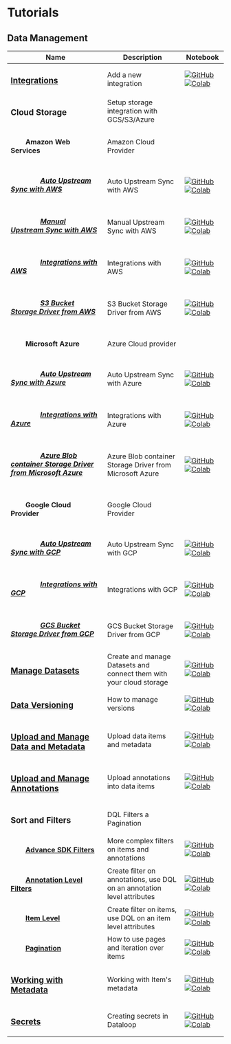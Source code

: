 # Tutorials

## Data Management
| Name | Description | Notebook |
| --- | --- | --- |
| <h3>[Integrations](data_management/integrations/chapter.md)</h3> | Add a new integration | [![GitHub](https://badgen.net/badge/icon/github?icon=github&label)](https://github.com/dataloop-ai/dtlpy-documentation/blob/main/tutorials/data_management/integrations/chapter.ipynb) [![Colab](https://colab.research.google.com/assets/colab-badge.svg)](https://colab.research.google.com/github/dataloop-ai/dtlpy-documentation/blob/main/tutorials/data_management/integrations/chapter.ipynb) |
| <h3>Cloud Storage</h3> | Setup storage integration with GCS/S3/Azure | |
| <h4>&nbsp;&nbsp;&nbsp;&nbsp;&nbsp;&nbsp;&nbsp;&nbsp;Amazon Web Services</h4> | Amazon Cloud Provider | |
| <h5>&nbsp;&nbsp;&nbsp;&nbsp;&nbsp;&nbsp;&nbsp;&nbsp;&nbsp;&nbsp;&nbsp;&nbsp;&nbsp;&nbsp;&nbsp;&nbsp;[Auto Upstream Sync with AWS](data_management/cloud_storage/aws/auto_upstream_sync/chapter.md)</h5> | Auto Upstream Sync with AWS | [![GitHub](https://badgen.net/badge/icon/github?icon=github&label)](https://github.com/dataloop-ai/dtlpy-documentation/blob/main/tutorials/data_management/cloud_storage/aws/auto_upstream_sync/chapter.ipynb) [![Colab](https://colab.research.google.com/assets/colab-badge.svg)](https://colab.research.google.com/github/dataloop-ai/dtlpy-documentation/blob/main/tutorials/data_management/cloud_storage/aws/auto_upstream_sync/chapter.ipynb) |
| <h5>&nbsp;&nbsp;&nbsp;&nbsp;&nbsp;&nbsp;&nbsp;&nbsp;&nbsp;&nbsp;&nbsp;&nbsp;&nbsp;&nbsp;&nbsp;&nbsp;[Manual Upstream Sync with AWS](data_management/cloud_storage/aws/manual_item_upstream_sync/chapter.md)</h5> | Manual Upstream Sync with AWS | [![GitHub](https://badgen.net/badge/icon/github?icon=github&label)](https://github.com/dataloop-ai/dtlpy-documentation/blob/main/tutorials/data_management/cloud_storage/aws/manual_item_upstream_sync/chapter.ipynb) [![Colab](https://colab.research.google.com/assets/colab-badge.svg)](https://colab.research.google.com/github/dataloop-ai/dtlpy-documentation/blob/main/tutorials/data_management/cloud_storage/aws/manual_item_upstream_sync/chapter.ipynb) |
| <h5>&nbsp;&nbsp;&nbsp;&nbsp;&nbsp;&nbsp;&nbsp;&nbsp;&nbsp;&nbsp;&nbsp;&nbsp;&nbsp;&nbsp;&nbsp;&nbsp;[Integrations with AWS](data_management/cloud_storage/aws/integration/chapter.md)</h5> | Integrations with AWS | [![GitHub](https://badgen.net/badge/icon/github?icon=github&label)](https://github.com/dataloop-ai/dtlpy-documentation/blob/main/tutorials/data_management/cloud_storage/aws/integration/chapter.ipynb) [![Colab](https://colab.research.google.com/assets/colab-badge.svg)](https://colab.research.google.com/github/dataloop-ai/dtlpy-documentation/blob/main/tutorials/data_management/cloud_storage/aws/integration/chapter.ipynb) |
| <h5>&nbsp;&nbsp;&nbsp;&nbsp;&nbsp;&nbsp;&nbsp;&nbsp;&nbsp;&nbsp;&nbsp;&nbsp;&nbsp;&nbsp;&nbsp;&nbsp;[S3 Bucket Storage Driver from AWS](data_management/cloud_storage/aws/storage_driver/chapter.md)</h5> | S3 Bucket Storage Driver from AWS | [![GitHub](https://badgen.net/badge/icon/github?icon=github&label)](https://github.com/dataloop-ai/dtlpy-documentation/blob/main/tutorials/data_management/cloud_storage/aws/storage_driver/chapter.ipynb) [![Colab](https://colab.research.google.com/assets/colab-badge.svg)](https://colab.research.google.com/github/dataloop-ai/dtlpy-documentation/blob/main/tutorials/data_management/cloud_storage/aws/storage_driver/chapter.ipynb) |
| <h4>&nbsp;&nbsp;&nbsp;&nbsp;&nbsp;&nbsp;&nbsp;&nbsp;Microsoft Azure</h4> | Azure Cloud provider | |
| <h5>&nbsp;&nbsp;&nbsp;&nbsp;&nbsp;&nbsp;&nbsp;&nbsp;&nbsp;&nbsp;&nbsp;&nbsp;&nbsp;&nbsp;&nbsp;&nbsp;[Auto Upstream Sync with Azure](data_management/cloud_storage/azure/auto_upstream_sync/chapter.md)</h5> | Auto Upstream Sync with Azure | [![GitHub](https://badgen.net/badge/icon/github?icon=github&label)](https://github.com/dataloop-ai/dtlpy-documentation/blob/main/tutorials/data_management/cloud_storage/azure/auto_upstream_sync/chapter.ipynb) [![Colab](https://colab.research.google.com/assets/colab-badge.svg)](https://colab.research.google.com/github/dataloop-ai/dtlpy-documentation/blob/main/tutorials/data_management/cloud_storage/azure/auto_upstream_sync/chapter.ipynb) |
| <h5>&nbsp;&nbsp;&nbsp;&nbsp;&nbsp;&nbsp;&nbsp;&nbsp;&nbsp;&nbsp;&nbsp;&nbsp;&nbsp;&nbsp;&nbsp;&nbsp;[Integrations with Azure](data_management/cloud_storage/azure/integration/chapter.md)</h5> | Integrations with Azure | [![GitHub](https://badgen.net/badge/icon/github?icon=github&label)](https://github.com/dataloop-ai/dtlpy-documentation/blob/main/tutorials/data_management/cloud_storage/azure/integration/chapter.ipynb) [![Colab](https://colab.research.google.com/assets/colab-badge.svg)](https://colab.research.google.com/github/dataloop-ai/dtlpy-documentation/blob/main/tutorials/data_management/cloud_storage/azure/integration/chapter.ipynb) |
| <h5>&nbsp;&nbsp;&nbsp;&nbsp;&nbsp;&nbsp;&nbsp;&nbsp;&nbsp;&nbsp;&nbsp;&nbsp;&nbsp;&nbsp;&nbsp;&nbsp;[Azure Blob container Storage Driver from Microsoft Azure](data_management/cloud_storage/azure/storage_driver/chapter.md)</h5> | Azure Blob container Storage Driver from Microsoft Azure | [![GitHub](https://badgen.net/badge/icon/github?icon=github&label)](https://github.com/dataloop-ai/dtlpy-documentation/blob/main/tutorials/data_management/cloud_storage/azure/storage_driver/chapter.ipynb) [![Colab](https://colab.research.google.com/assets/colab-badge.svg)](https://colab.research.google.com/github/dataloop-ai/dtlpy-documentation/blob/main/tutorials/data_management/cloud_storage/azure/storage_driver/chapter.ipynb) |
| <h4>&nbsp;&nbsp;&nbsp;&nbsp;&nbsp;&nbsp;&nbsp;&nbsp;Google Cloud Provider</h4> | Google Cloud Provider | |
| <h5>&nbsp;&nbsp;&nbsp;&nbsp;&nbsp;&nbsp;&nbsp;&nbsp;&nbsp;&nbsp;&nbsp;&nbsp;&nbsp;&nbsp;&nbsp;&nbsp;[Auto Upstream Sync with GCP](data_management/cloud_storage/gcp/auto_upstream_sync/chapter.md)</h5> | Auto Upstream Sync with GCP | [![GitHub](https://badgen.net/badge/icon/github?icon=github&label)](https://github.com/dataloop-ai/dtlpy-documentation/blob/main/tutorials/data_management/cloud_storage/gcp/auto_upstream_sync/chapter.ipynb) [![Colab](https://colab.research.google.com/assets/colab-badge.svg)](https://colab.research.google.com/github/dataloop-ai/dtlpy-documentation/blob/main/tutorials/data_management/cloud_storage/gcp/auto_upstream_sync/chapter.ipynb) |
| <h5>&nbsp;&nbsp;&nbsp;&nbsp;&nbsp;&nbsp;&nbsp;&nbsp;&nbsp;&nbsp;&nbsp;&nbsp;&nbsp;&nbsp;&nbsp;&nbsp;[Integrations with GCP](data_management/cloud_storage/gcp/integration/chapter.md)</h5> | Integrations with GCP | [![GitHub](https://badgen.net/badge/icon/github?icon=github&label)](https://github.com/dataloop-ai/dtlpy-documentation/blob/main/tutorials/data_management/cloud_storage/gcp/integration/chapter.ipynb) [![Colab](https://colab.research.google.com/assets/colab-badge.svg)](https://colab.research.google.com/github/dataloop-ai/dtlpy-documentation/blob/main/tutorials/data_management/cloud_storage/gcp/integration/chapter.ipynb) |
| <h5>&nbsp;&nbsp;&nbsp;&nbsp;&nbsp;&nbsp;&nbsp;&nbsp;&nbsp;&nbsp;&nbsp;&nbsp;&nbsp;&nbsp;&nbsp;&nbsp;[GCS Bucket Storage Driver from GCP](data_management/cloud_storage/gcp/storage_driver/chapter.md)</h5> | GCS Bucket Storage Driver from GCP | [![GitHub](https://badgen.net/badge/icon/github?icon=github&label)](https://github.com/dataloop-ai/dtlpy-documentation/blob/main/tutorials/data_management/cloud_storage/gcp/storage_driver/chapter.ipynb) [![Colab](https://colab.research.google.com/assets/colab-badge.svg)](https://colab.research.google.com/github/dataloop-ai/dtlpy-documentation/blob/main/tutorials/data_management/cloud_storage/gcp/storage_driver/chapter.ipynb) |
| <h3>[Manage Datasets](data_management/manage_datasets/chapter.md)</h3> | Create and manage Datasets and connect them with your cloud storage | [![GitHub](https://badgen.net/badge/icon/github?icon=github&label)](https://github.com/dataloop-ai/dtlpy-documentation/blob/main/tutorials/data_management/manage_datasets/chapter.ipynb) [![Colab](https://colab.research.google.com/assets/colab-badge.svg)](https://colab.research.google.com/github/dataloop-ai/dtlpy-documentation/blob/main/tutorials/data_management/manage_datasets/chapter.ipynb) |
| <h3>[Data Versioning](data_management/data_versioning/chapter.md)</h3> | How to manage versions | [![GitHub](https://badgen.net/badge/icon/github?icon=github&label)](https://github.com/dataloop-ai/dtlpy-documentation/blob/main/tutorials/data_management/data_versioning/chapter.ipynb) [![Colab](https://colab.research.google.com/assets/colab-badge.svg)](https://colab.research.google.com/github/dataloop-ai/dtlpy-documentation/blob/main/tutorials/data_management/data_versioning/chapter.ipynb) |
| <h3>[Upload and Manage Data and Metadata](data_management/upload_and_manage_items/chapter.md)</h3> | Upload data items and metadata | [![GitHub](https://badgen.net/badge/icon/github?icon=github&label)](https://github.com/dataloop-ai/dtlpy-documentation/blob/main/tutorials/data_management/upload_and_manage_items/chapter.ipynb) [![Colab](https://colab.research.google.com/assets/colab-badge.svg)](https://colab.research.google.com/github/dataloop-ai/dtlpy-documentation/blob/main/tutorials/data_management/upload_and_manage_items/chapter.ipynb) |
| <h3>[Upload and Manage Annotations](data_management/upload_and_manage_annotations/chapter.md)</h3> | Upload annotations into data items | [![GitHub](https://badgen.net/badge/icon/github?icon=github&label)](https://github.com/dataloop-ai/dtlpy-documentation/blob/main/tutorials/data_management/upload_and_manage_annotations/chapter.ipynb) [![Colab](https://colab.research.google.com/assets/colab-badge.svg)](https://colab.research.google.com/github/dataloop-ai/dtlpy-documentation/blob/main/tutorials/data_management/upload_and_manage_annotations/chapter.ipynb) |
| <h3>Sort and Filters</h3> | DQL Filters a Pagination | |
| <h4>&nbsp;&nbsp;&nbsp;&nbsp;&nbsp;&nbsp;&nbsp;&nbsp;[Advance SDK Filters](data_management/sort_and_filter/advanced_sdk_filters/chapter.md)</h4> | More complex filters on items and annotations | [![GitHub](https://badgen.net/badge/icon/github?icon=github&label)](https://github.com/dataloop-ai/dtlpy-documentation/blob/main/tutorials/data_management/sort_and_filter/advanced_sdk_filters/chapter.ipynb) [![Colab](https://colab.research.google.com/assets/colab-badge.svg)](https://colab.research.google.com/github/dataloop-ai/dtlpy-documentation/blob/main/tutorials/data_management/sort_and_filter/advanced_sdk_filters/chapter.ipynb) |
| <h4>&nbsp;&nbsp;&nbsp;&nbsp;&nbsp;&nbsp;&nbsp;&nbsp;[Annotation Level Filters](data_management/sort_and_filter/annotation_level/chapter.md)</h4> | Create filter on annotations, use DQL on an annotation level attributes | [![GitHub](https://badgen.net/badge/icon/github?icon=github&label)](https://github.com/dataloop-ai/dtlpy-documentation/blob/main/tutorials/data_management/sort_and_filter/annotation_level/chapter.ipynb) [![Colab](https://colab.research.google.com/assets/colab-badge.svg)](https://colab.research.google.com/github/dataloop-ai/dtlpy-documentation/blob/main/tutorials/data_management/sort_and_filter/annotation_level/chapter.ipynb) |
| <h4>&nbsp;&nbsp;&nbsp;&nbsp;&nbsp;&nbsp;&nbsp;&nbsp;[Item Level](data_management/sort_and_filter/item_level/chapter.md)</h4> | Create filter on items, use DQL on an item level attributes | [![GitHub](https://badgen.net/badge/icon/github?icon=github&label)](https://github.com/dataloop-ai/dtlpy-documentation/blob/main/tutorials/data_management/sort_and_filter/item_level/chapter.ipynb) [![Colab](https://colab.research.google.com/assets/colab-badge.svg)](https://colab.research.google.com/github/dataloop-ai/dtlpy-documentation/blob/main/tutorials/data_management/sort_and_filter/item_level/chapter.ipynb) |
| <h4>&nbsp;&nbsp;&nbsp;&nbsp;&nbsp;&nbsp;&nbsp;&nbsp;[Pagination](data_management/sort_and_filter/pagination/chapter.md)</h4> | How to use pages and iteration over items | [![GitHub](https://badgen.net/badge/icon/github?icon=github&label)](https://github.com/dataloop-ai/dtlpy-documentation/blob/main/tutorials/data_management/sort_and_filter/pagination/chapter.ipynb) [![Colab](https://colab.research.google.com/assets/colab-badge.svg)](https://colab.research.google.com/github/dataloop-ai/dtlpy-documentation/blob/main/tutorials/data_management/sort_and_filter/pagination/chapter.ipynb) |
| <h3>[Working with Metadata](data_management/working_with_metadata/chapter.md)</h3> | Working with Item's metadata | [![GitHub](https://badgen.net/badge/icon/github?icon=github&label)](https://github.com/dataloop-ai/dtlpy-documentation/blob/main/tutorials/data_management/working_with_metadata/chapter.ipynb) [![Colab](https://colab.research.google.com/assets/colab-badge.svg)](https://colab.research.google.com/github/dataloop-ai/dtlpy-documentation/blob/main/tutorials/data_management/working_with_metadata/chapter.ipynb) |
| <h3>[Secrets](data_management/secrets/chapter.md)</h3> | Creating secrets in Dataloop | [![GitHub](https://badgen.net/badge/icon/github?icon=github&label)](https://github.com/dataloop-ai/dtlpy-documentation/blob/main/tutorials/data_management/secrets/chapter.ipynb) [![Colab](https://colab.research.google.com/assets/colab-badge.svg)](https://colab.research.google.com/github/dataloop-ai/dtlpy-documentation/blob/main/tutorials/data_management/secrets/chapter.ipynb) |